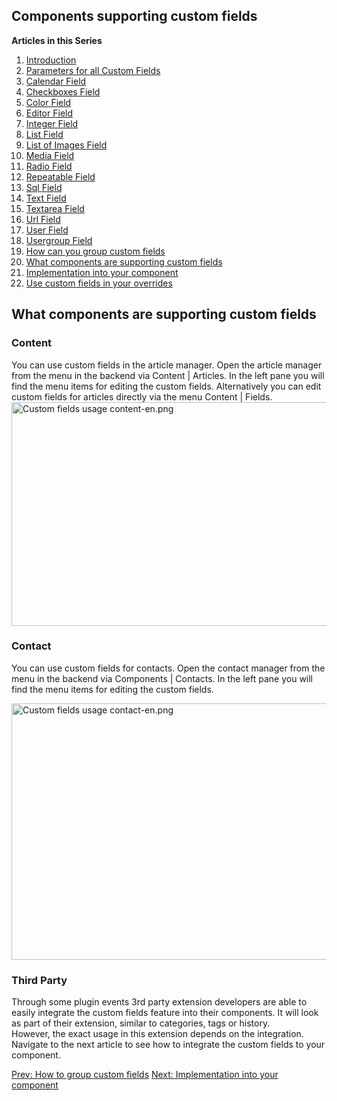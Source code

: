 <!-- Filename: J3.x:Adding_custom_fields/What_components_are_supporting_custom_fields / Display title: Adding custom fields/What components are supporting custom fields -->

## Components supporting custom fields

**Articles in this Series**

1.  [Introduction](https://docs.joomla.org/J3.x:Adding_custom_fields "Special:MyLanguage/J3.x:Adding custom fields")
2.  [Parameters for all Custom
    Fields](https://docs.joomla.org/J3.x:Adding_custom_fields/Parameters_for_all_Custom_Fields "Special:MyLanguage/J3.x:Adding custom fields/Parameters for all Custom Fields")
3.  [Calendar
    Field](https://docs.joomla.org/J3.x:Adding_custom_fields/Calendar_Field "Special:MyLanguage/J3.x:Adding custom fields/Calendar Field")
4.  [Checkboxes
    Field](https://docs.joomla.org/J3.x:Adding_custom_fields/Checkboxes_Field "Special:MyLanguage/J3.x:Adding custom fields/Checkboxes Field")
5.  [Color
    Field](https://docs.joomla.org/J3.x:Adding_custom_fields/Color_Field "Special:MyLanguage/J3.x:Adding custom fields/Color Field")
6.  [Editor
    Field](https://docs.joomla.org/J3.x:Adding_custom_fields/Editor_Field "Special:MyLanguage/J3.x:Adding custom fields/Editor Field")
7.  [Integer
    Field](https://docs.joomla.org/J3.x:Adding_custom_fields/Integer_Field "Special:MyLanguage/J3.x:Adding custom fields/Integer Field")
8.  [List
    Field](https://docs.joomla.org/J3.x:Adding_custom_fields/List_Field "Special:MyLanguage/J3.x:Adding custom fields/List Field")
9.  [List of Images
    Field](https://docs.joomla.org/J3.x:Adding_custom_fields/ListOfImages_Field "Special:MyLanguage/J3.x:Adding custom fields/ListOfImages Field")
10. [Media
    Field](https://docs.joomla.org/J3.x:Adding_custom_fields/Media_Field "Special:MyLanguage/J3.x:Adding custom fields/Media Field")
11. [Radio
    Field](https://docs.joomla.org/J3.x:Adding_custom_fields/Radio_Field "Special:MyLanguage/J3.x:Adding custom fields/Radio Field")
12. [Repeatable
    Field](https://docs.joomla.org/J3.x:Adding_custom_fields/Repeatable_Field "Special:MyLanguage/J3.x:Adding custom fields/Repeatable Field")
13. [Sql
    Field](https://docs.joomla.org/J3.x:Adding_custom_fieldshttps://docs.joomla.org/J3.x:Adding%20custom%20fields/Sql%20Field)
14. [Text
    Field](https://docs.joomla.org/J3.x:Adding_custom_fields/Text_Field "Special:MyLanguage/J3.x:Adding custom fields/Text Field")
15. [Textarea
    Field](https://docs.joomla.org/J3.x:Adding_custom_fields/Textarea_Field "Special:MyLanguage/J3.x:Adding custom fields/Textarea Field")
16. [Url
    Field](https://docs.joomla.org/J3.x:Adding_custom_fields/Url_Field "Special:MyLanguage/J3.x:Adding custom fields/Url Field")
17. [User
    Field](https://docs.joomla.org/J3.x:Adding_custom_fields/User_Field "Special:MyLanguage/J3.x:Adding custom fields/User Field")
18. [Usergroup
    Field](https://docs.joomla.org/J3.x:Adding_custom_fields/Usergroup_Field "Special:MyLanguage/J3.x:Adding custom fields/Usergroup Field")
19. [How can you group custom
    fields](https://docs.joomla.org/J3.x:Adding_custom_fields/How%CC%9E_can_you_group_custom_fields "Special:MyLanguage/J3.x:Adding custom fields/How̞ can you group custom fields")
20. [What components are supporting custom
    fields](https://docs.joomla.org/J3.x:Adding_custom_fields/What_components_are_supporting_custom_fields "Special:MyLanguage/J3.x:Adding custom fields/What components are supporting custom fields")
21. [Implementation into your
    component](https://docs.joomla.org/J3.x:Adding_custom_fields/Implement_into_your_component "Special:MyLanguage/J3.x:Adding custom fields/Implement into your component")
22. [Use custom fields in your
    overrides](https://docs.joomla.org/J3.x:Adding_custom_fields/Overrides "Special:MyLanguage/J3.x:Adding custom fields/Overrides")

## What components are supporting custom fields

### Content

You can use custom fields in the article manager. Open the article
manager from the menu in the backend via Content \| Articles. In the
left pane you will find the menu items for editing the custom fields.
Alternatively you can edit custom fields for articles directly via the
menu Content \| Fields. <img
src="https://docs.joomla.org/images/thumb/b/b4/Custom_fields_usage_content-en.png/700px-Custom_fields_usage_content-en.png"
decoding="async"
srcset="https://docs.joomla.org/images/thumb/b/b4/Custom_fields_usage_content-en.png/1050px-Custom_fields_usage_content-en.png 1.5x, https://docs.joomla.org/images/b/b4/Custom_fields_usage_content-en.png 2x"
data-file-width="1291" data-file-height="661" width="700" height="358"
alt="Custom fields usage content-en.png" />

### Contact

You can use custom fields for contacts. Open the contact manager from
the menu in the backend via Components \| Contacts. In the left pane you
will find the menu items for editing the custom fields.  

<img
src="https://docs.joomla.org/images/thumb/9/97/Custom_fields_usage_contact-en.png/800px-Custom_fields_usage_contact-en.png"
decoding="async"
srcset="https://docs.joomla.org/images/thumb/9/97/Custom_fields_usage_contact-en.png/1200px-Custom_fields_usage_contact-en.png 1.5x, https://docs.joomla.org/images/9/97/Custom_fields_usage_contact-en.png 2x"
data-file-width="1291" data-file-height="661" width="800" height="410"
alt="Custom fields usage contact-en.png" />

### Third Party

Through some plugin events 3rd party extension developers are able to
easily integrate the custom fields feature into their components. It
will look as part of their extension, similar to categories, tags or
history.  
However, the exact usage in this extension depends on the integration.
Navigate to the next article to see how to integrate the custom fields
to your component.

<a
href="https://docs.joomla.org/J3.x:Adding_custom_fields/How%CC%9E_can_you_group_custom_fields"
id="content-button" class="button expand success">Prev: How to group
custom fields</a> <a
href="https://docs.joomla.org/J3.x:Adding_custom_fields/Implement_into_your_component"
id="content-button" class="button expand success">Next: Implementation
into your component</a>
